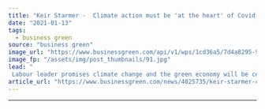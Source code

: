 ```yaml
---
title: "Keir Starmer -  Climate action must be 'at the heart' of Covid-19 recovery"
date: "2021-01-13"
tags: 
  - business green
source: "business green"
image_url: "https://www.businessgreen.com/api/v1/wps/1cd36a5/7d4a8295-99f7-449e-8dc2-bb9d5e7e263c/2/Keir-Starmer-2020-Labour-Party-leadership-election-hustings-Bristol-4-185x114.jpg"
image_fp: "/assets/img/post_thumbnails/91.jpg"
lead: "
 Labour leader promises climate change and the green economy will be central to Party's plans 'now and at the next election' ..."
article_url: "https://www.businessgreen.com/news/4025735/keir-starmer-climate-action-heart-covid-19-recovery"
---
```


---
